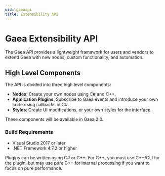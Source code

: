 ```yaml
---
uid: gaeaapi
title: Extensibility API
---
```


# Gaea Extensibility API

The Gaea API provides a lightweight framework for users and vendors to extend Gaea with new nodes, custom functionality, and automation.

## High Level Components

The API is divided into three high level components:
- **Nodes**: Create your own nodes using C# and C++.
- **Application Plugins**: Subscribe to Gaea events and introduce your own code using callbacks in C#.
- **Styles**: Create UI modifications, or your own styles for the interface.

These components will be available in Gaea 2.0.

### Build Requirements
- Visual Studio 2017 or later
- .NET Framework 4.7.2 or higher

Plugins can be written using C# or C++. For C++, you must use C++/CLI for the plugin, but may use pure C++ for internal processing if you want to focus on pure performance.